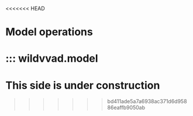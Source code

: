 <<<<<<< HEAD
# Model operations

::: wildvvad.model
=======
# This side is under construction
>>>>>>> bd411ade5a7a6938ac371d6d95886eaffb9050ab
